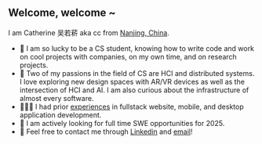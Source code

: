 ## Welcome, welcome ~
I am Catherine 吴若菥 aka cc from [Nanjing, China](https://www.google.com/maps/place/%E4%B8%AD%E5%9B%BD%E6%B1%9F%E8%8B%8F%E7%9C%81%E5%8D%97%E4%BA%AC%E5%B8%82/@17.5126382,77.2950694,3z/data=!4m5!3m4!1s0x35b58c9b668dcd83:0x8ffbb60b79df1b06!8m2!3d32.0583799!4d118.79647).
- 👾 I am so lucky to be a CS student, knowing how to write code and work on cool projects with companies, on my own time, and on research projects.
- 🩵 Two of my passions in the field of CS are HCI and distributed systems. I love exploring new design spaces with AR/VR devices as well as the intersection of HCI and AI. I am also curious about the infrastructure of almost every software.
- 👩🏻‍💻 I had prior [experiences](https://github.com/catherineruoxiwu/catherineruoxiwu/blob/main/Catherine_Wu_Resume_v6-4-1.pdf) in fullstack website, mobile, and desktop application development.
- 👀 I am actively looking for full time SWE opportunities for 2025.
- 📲 Feel free to contact me through [Linkedin](https://www.linkedin.com/in/ruoxi-catherine-wu/) and [email](mailto:ruoxi.wu@uwaterloo.ca)!
